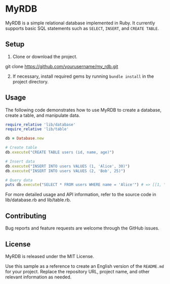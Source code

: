 # MyRDB

MyRDB is a simple relational database implemented in Ruby. It currently supports basic SQL statements such as `SELECT`, `INSERT`, and `CREATE TABLE`.

## Setup

1. Clone or download the project.

git clone https://github.com/yourusername/my_rdb.git

2. If necessary, install required gems by running `bundle install` in the project directory.

## Usage

The following code demonstrates how to use MyRDB to create a database, create a table, and manipulate data.

```ruby
require_relative 'lib/database'
require_relative 'lib/table'

db = Database.new

# Create table
db.execute("CREATE TABLE users (id, name, age)")

# Insert data
db.execute("INSERT INTO users VALUES (1, 'Alice', 30)")
db.execute("INSERT INTO users VALUES (2, 'Bob', 25)")

# Query data
puts db.execute("SELECT * FROM users WHERE name = 'Alice'") # => [[1, "Alice", 30]]
```

For more detailed usage and API information, refer to the source code in lib/database.rb and lib/table.rb.

## Contributing

Bug reports and feature requests are welcome through the GitHub issues.

## License

MyRDB is released under the MIT License.

Use this sample as a reference to create an English version of the `README.md` for your project. Replace the repository URL, project name, and other relevant information as needed.
